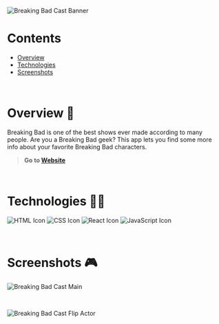 ![Breaking Bad Cast Banner](https://i.ibb.co/Pc0v5fh/breaking-bad-cast-banner.png)

# Contents

- [Overview](#overview-)
- [Technologies](#technologies-)
- [Screenshots](#screenshots-)

<br />

# Overview 👋

Breaking Bad is one of the best shows ever made according to many people. Are you a Breaking Bad geek? This app lets you find some more info about your favorite Breaking Bad characters.

> **Go to [Website](https://gil-breaking-bad-cast.netlify.app/)**

<br />

# Technologies 👨‍💻

![HTML Icon](https://i.ibb.co/9tyHGr7/html-logo.png, "HTML")
![CSS Icon](https://i.ibb.co/b3QNSgX/css-logo.png, "CSS")
![React Icon](https://i.ibb.co/BBFKyz9/Group-9.png, "React")
![JavaScript Icon](https://i.ibb.co/L5RS8g1/Group-11.png, "JavaScript")

<br />

# Screenshots 🎮

![Breaking Bad Cast Main](https://i.ibb.co/PNvLmx5/breaking-bad-cast-1.png)

<br />

![Breaking Bad Cast Flip Actor](https://i.ibb.co/94xgbWL/breaking-bad-cast-2.png)

